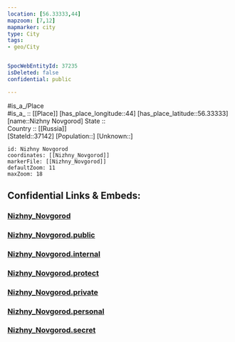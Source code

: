 ```yaml
---
location: [56.33333,44] 
mapzoom: [7,12] 
mapmarker: city 
type: City
tags:
- geo/City


SpocWebEntityId: 37235
isDeleted: false
confidential: public

---
```

#is_a_/Place  
#is_a_ :: [[Place]] 
[has_place_longitude::44] 
[has_place_latitude::56.33333] 
[name::Nizhny Novgorod] 
State ::  
Country :: [[Russia]]  
[StateId::37142] 
[Population::] 
[Unknown::] 


```leaflet
id: Nizhny Novgorod
coordinates: [[Nizhny_Novgorod]] 
markerFile: [[Nizhny_Novgorod]] 
defaultZoom: 11 
maxZoom: 18
```


## Confidential Links & Embeds: 

### [Nizhny_Novgorod](/_Standards/Earth/Continent/Europe/Europe~East/Russia/Russia~Volga/Nizhny_Novgorod_Oblast/City/Nizhny_Novgorod.md) 

### [Nizhny_Novgorod.public](/_public/Earth/Continent/Europe/Europe~East/Russia/Russia~Volga/Nizhny_Novgorod_Oblast/City/Nizhny_Novgorod.public.md) 

### [Nizhny_Novgorod.internal](/_internal/Earth/Continent/Europe/Europe~East/Russia/Russia~Volga/Nizhny_Novgorod_Oblast/City/Nizhny_Novgorod.internal.md) 

### [Nizhny_Novgorod.protect](/_protect/Earth/Continent/Europe/Europe~East/Russia/Russia~Volga/Nizhny_Novgorod_Oblast/City/Nizhny_Novgorod.protect.md) 

### [Nizhny_Novgorod.private](/_private/Earth/Continent/Europe/Europe~East/Russia/Russia~Volga/Nizhny_Novgorod_Oblast/City/Nizhny_Novgorod.private.md) 

### [Nizhny_Novgorod.personal](/_personal/Earth/Continent/Europe/Europe~East/Russia/Russia~Volga/Nizhny_Novgorod_Oblast/City/Nizhny_Novgorod.personal.md) 

### [Nizhny_Novgorod.secret](/_secret/Earth/Continent/Europe/Europe~East/Russia/Russia~Volga/Nizhny_Novgorod_Oblast/City/Nizhny_Novgorod.secret.md)

